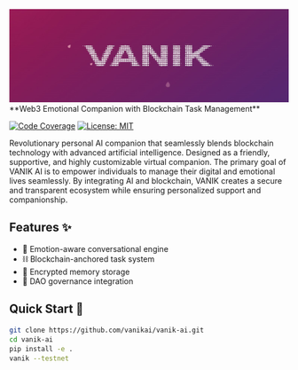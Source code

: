 <div align="center">
  <img src="https://github.com/VanikAI/vanik-ai/blob/421fd8dbbccc7ac22f051a6fcdd33b6743ed61ec/img/VANIK.jpeg" alt="Project Banner" width="1200">
</div>
**Web3 Emotional Companion with Blockchain Task Management**

[![Code Coverage](https://codecov.io/gh/yourusername/vanik-ai/branch/main/graph/badge.svg)](https://codecov.io/gh/yourusername/vanik-ai)
[![License: MIT](https://img.shields.io/badge/License-MIT-yellow.svg)](https://opensource.org/licenses/MIT)

Revolutionary personal AI companion that seamlessly blends blockchain technology with advanced artificial intelligence. Designed as a friendly, supportive, and highly customizable virtual companion. The primary goal of VANIK AI is to empower individuals to manage their digital and emotional lives seamlessly. By integrating AI and blockchain, VANIK creates a secure and transparent ecosystem while ensuring personalized support and companionship.

## Features ✨
- 🧠 Emotion-aware conversational engine
- ⛓️ Blockchain-anchored task system
- 🔐 Encrypted memory storage
- 🤝 DAO governance integration

## Quick Start 🚀
```bash
git clone https://github.com/vanikai/vanik-ai.git
cd vanik-ai
pip install -e .
vanik --testnet
